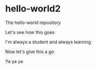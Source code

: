 # hello-world2
The hello-world repository

Let's see how this goes

I'm always a student and always learning

Now let's give this a go

Ya ya ya
